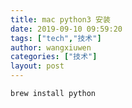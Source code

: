 ```yaml
---
title: mac python3 安装
date: 2019-09-10 09:59:20
tags: ["tech","技术"]
author: wangxiuwen
categories: ["技术"]
layout: post
---
```


```
brew install python
```